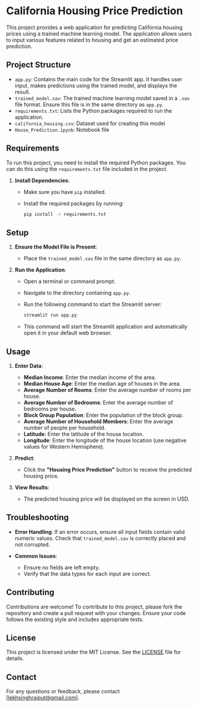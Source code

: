 # California Housing Price Prediction

This project provides a web application for predicting California housing prices using a trained machine learning model. The application allows users to input various features related to housing and get an estimated price prediction.

## Project Structure

- `app.py`: Contains the main code for the Streamlit app. It handles user input, makes predictions using the trained model, and displays the result.
- `trained_model.sav`: The trained machine learning model saved in a `.sav` file format. Ensure this file is in the same directory as `app.py`.
- `requirements.txt`: Lists the Python packages required to run the application.
- `california_housing.csv`: Dataset used for creating this model
- `House_Prediction.ipynb`: Notebook file

## Requirements

To run this project, you need to install the required Python packages. You can do this using the `requirements.txt` file included in the project.

1. **Install Dependencies**:
   - Make sure you have `pip` installed.
   - Install the required packages by running:

     ```bash
     pip install -r requirements.txt
     ```

## Setup

1. **Ensure the Model File is Present**:
   - Place the `trained_model.sav` file in the same directory as `app.py`.

2. **Run the Application**:
   - Open a terminal or command prompt.
   - Navigate to the directory containing `app.py`.
   - Run the following command to start the Streamlit server:

     ```bash
     streamlit run app.py
     ```

   - This command will start the Streamlit application and automatically open it in your default web browser.

## Usage

1. **Enter Data**:
   - **Median Income**: Enter the median income of the area.
   - **Median House Age**: Enter the median age of houses in the area.
   - **Average Number of Rooms**: Enter the average number of rooms per house.
   - **Average Number of Bedrooms**: Enter the average number of bedrooms per house.
   - **Block Group Population**: Enter the population of the block group.
   - **Average Number of Household Members**: Enter the average number of people per household.
   - **Latitude**: Enter the latitude of the house location.
   - **Longitude**: Enter the longitude of the house location (use negative values for Western Hemisphere).

2. **Predict**:
   - Click the **"Housing Price Prediction"** button to receive the predicted housing price.

3. **View Results**:
   - The predicted housing price will be displayed on the screen in USD.

## Troubleshooting

- **Error Handling**: If an error occurs, ensure all input fields contain valid numeric values. Check that `trained_model.sav` is correctly placed and not corrupted.

- **Common Issues**:
  - Ensure no fields are left empty.
  - Verify that the data types for each input are correct.

## Contributing

Contributions are welcome! To contribute to this project, please fork the repository and create a pull request with your changes. Ensure your code follows the existing style and includes appropriate tests.

## License

This project is licensed under the MIT License. See the [LICENSE](LICENSE) file for details.

## Contact

For any questions or feedback, please contact [lekhsinghrajput@gmail.com].
